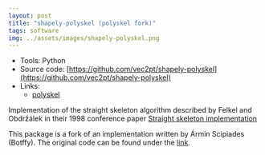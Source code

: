 ```yaml
---
layout: post
title: "shapely-polyskel (polyskel fork)"
tags: software
img: ../assets/images/shapely-polyskel.png
---
```


- Tools: Python
- Source code: [https://github.com/vec2pt/shapely-polyskel](https://github.com/vec2pt/shapely-polyskel)
- Links:
    - [polyskel](https://github.com/Botffy/polyskel)

Implementation of the straight skeleton algorithm described by Felkel and Obdržálek in their 1998 conference paper [Straight skeleton implementation](https://github.com/vec2pt/shapely-polyskel/blob/master/doc/StraightSkeletonImplementation.pdf)

This package is a fork of an implementation written by Ármin Scipiades (Botffy). The original code can be found under the [link](https://github.com/Botffy/polyskel).
